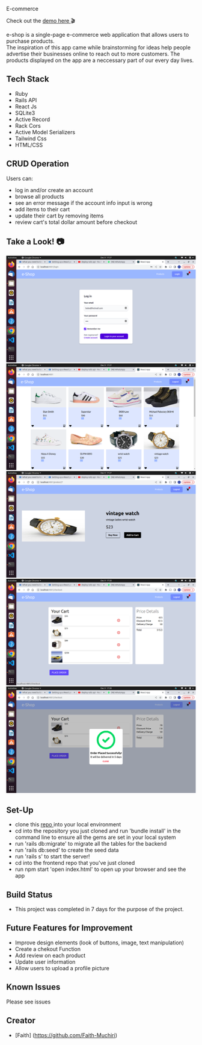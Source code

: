 E-commerce

Check out the <a href=""> demo here </a>🎬

e-shop is a single-page e-commerce web application that allows users to purchase products. <br>
The inspiration of this app came while brainstorming for ideas help people advertise their businesses online to reach out to more customers. The products displayed on the app are a neccessary part of our every day lives.

## Tech Stack
   * Ruby 
   * Rails API 
   * React Js
   * SQLite3
   * Active Record
   * Rack Cors
   * Active Model Serializers
   * Tailwind Css
   * HTML/CSS

## CRUD Operation
  Users can:
   * log in and/or create an account
   * browse all products 
   * see an error message if the account info input is wrong
   * add items to their cart 
   * update their cart by removing items 
   * review cart's total dollar amount before checkout

## Take a Look! 📷

<img src='frontend/assets/login.png'></img> 
<img src='frontend/assets/products.png'></img> 
<img src='frontend/assets/product.png'></img> 
<img src='frontend/assets/cart.png'></img> 
<img src='frontend/assets/logout.png'></img> 




 ## Set-Up 
   * clone this <a href = "https://github.com/Faith-Muchiri/E-Commerce"> repo </a> into your local environment
   * cd into the repository you just cloned and run 'bundle install' in the command line to ensure all the gems are set in your local system 
   * run 'rails db:migrate' to migrate all the tables for the backend 
   * run 'rails db:seed' to create the seed data
   * run 'rails s' to start the server!
   * cd into the frontend repo that you've just cloned
   * run npm start 'open index.html' to open up your browser and see the app
 

## Build Status
* This project was completed in 7 days for the purpose of the project.

## Future Features for Improvement
   * Improve design elements (look of buttons, image, text manipulation)
   * Create a chekout Function
   * Add review  on each product
   * Update user information
   * Allow users to upload a profile picture
   
## Known Issues
Please see issues
 
## Creator
 * [Faith] (https://github.com/Faith-Muchiri)

 
